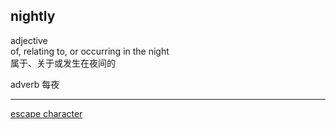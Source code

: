 ## nightly  
adjective  
of, relating to, or occurring in the night  
属于、关于或发生在夜间的  

adverb
每夜  

----  

[escape character](51.md)  